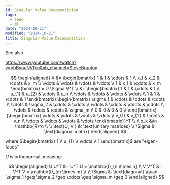 ```yaml
---
id: Singular Value Decomposition
tags:
  - seed
  - ml
date: "2024-10-21"
modified: "2024-10-21"
title: Singular Value Decomposition
---
```

See also

https://www.youtube.com/watch?v=nbBvuuNVfco&ab_channel=SteveBrunton

$$
\begin{aligned}
X &= \begin{bmatrix}
1 & 1 & \cdots & 1 \\
x_1 & x_2 & \cdots & x_m \\
\vdots & \vdots & \vdots & \vdots \\
1 & x_1 & \cdots & x_m
\end{bmatrix} = U \Sigma V^T \\
&= \begin{bmatrix}
1 & 1 & \cdots & 1 \\
u_{1} & u_{2} & \cdots & u_n \\
\vdots & \vdots & \vdots & \vdots \\
1 & 1 & \cdots & 1
\end{bmatrix} \begin{bmatrix}
\sigma_1 & \cdots & \cdots & \cdots \\
\vdots & \sigma_2 & \cdots & \cdots \\
\vdots & \cdots & \ddots & \cdots \\
\vdots & \cdots & \cdots & \sigma_m \\
0 & 0 & 0 & 0 \\
\end{bmatrix} {\begin{bmatrix}
\vdots & \vdots & \vdots & \vdots \\
v_{1} & v_{2} & \cdots & v_n \\
\vdots & \vdots & \vdots & \vdots
\end{bmatrix}}^T
\\
\\
x_k &\in \mathbb{R}^n \\
\\
\text{U, V } &: \text{unitary matrices} \\
\Sigma &: \text{diagonal matrix}
\end{aligned}
$$

where $\begin{bmatrix} 1 \\ u_{1} \\ \vdots \\ 1 \end{bmatrix}$ are "eigen-faces"

$U$ is orthonormal, meaning:

$$
\begin{aligned}
U U^T &= U^T U = \mathbb{I}_{n \times n} \\
V V^T &= V^T V = \mathbb{I}_{m \times m} \\
\\
\Sigma &: \text{diagonal} \quad \sigma_1 \geq \sigma_2 \geq \cdots \geq \sigma_m \geq 0
\end{aligned}
$$
